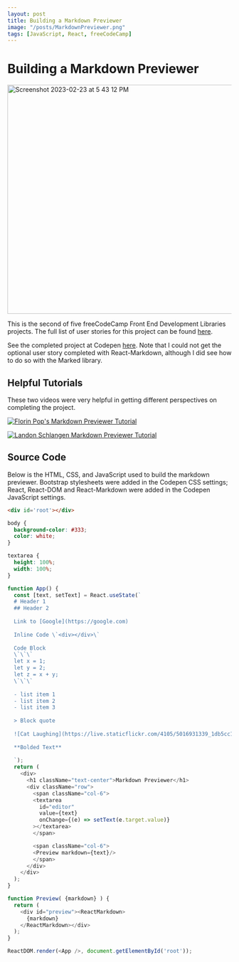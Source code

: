 ```yaml
---
layout: post
title: Building a Markdown Previewer
image: "/posts/MarkdownPreviewer.png"
tags: [JavaScript, React, freeCodeCamp]
---
```

# Building a Markdown Previewer
<img width="515" alt="Screenshot 2023-02-23 at 5 43 12 PM" src="https://user-images.githubusercontent.com/19756136/221047438-7bcbde98-bbc5-4c78-b419-5b00d357b200.png">

This is the second of five freeCodeCamp Front End Development Libraries projects. The full list of user stories for this project can be found [here](https://www.freecodecamp.org/learn/front-end-development-libraries/front-end-development-libraries-projects/build-a-markdown-previewer).

See the completed project at Codepen [here](https://codepen.io/chris-delgado/pen/abaZjQj). Note that I could not get the optional user story completed with React-Markdown, although I did see how to do so with the Marked library.

## Helpful Tutorials
These two videos were very helpful in getting different perspectives on completing the project.

[![Florin Pop's Markdown Previewer Tutorial](https://img.youtube.com/vi/CJt7uZD_iK0/0.jpg)](https://www.youtube.com/watch?v=CJt7uZD_iK0)


[![Landon Schlangen Markdown Previewer Tutorial](https://img.youtube.com/vi/dW0vY5vvU1U/0.jpg)](https://www.youtube.com/watch?v=dW0vY5vvU1U)

## Source Code
Below is the HTML, CSS, and JavaScript used to build the markdown previewer. Bootstrap stylesheets were added in the Codepen CSS settings; React, React-DOM and React-Markdown were added in the Codepen JavaScript settings.

```html
<div id='root'></div>
```

```css
body {
  background-color: #333;
  color: white;
}

textarea {
  height: 100%;
  width: 100%;
}
```

```javascript
function App() {
  const [text, setText] = React.useState(`
  # Header 1
  ## Header 2
 
  Link to [Google](https://google.com)
  
  Inline Code \`<div></div>\`
  
  Code Block
  \`\`\`
  let x = 1;
  let y = 2;
  let z = x + y;
  \`\`\`
  
  - list item 1
  - list item 2
  - list item 3
  
  > Block quote
  
  ![Cat Laughing](https://live.staticflickr.com/4105/5016931339_1db5cc145d.jpg)
  
  **Bolded Text**
  
  `);  
  return (
    <div>
      <h1 className="text-center">Markdown Previewer</h1>
      <div className="row">
        <span className="col-6">
        <textarea 
          id="editor"
          value={text}
          onChange={(e) => setText(e.target.value)}
        ></textarea>
        </span>

        <span className="col-6">
        <Preview markdown={text}/>
        </span>
      </div>
    </div>
  );
}

function Preview( {markdown} ) {
  return (
    <div id="preview"><ReactMarkdown>
      {markdown}
    </ReactMarkdown></div>
  );
}

ReactDOM.render(<App />, document.getElementById('root'));
```
